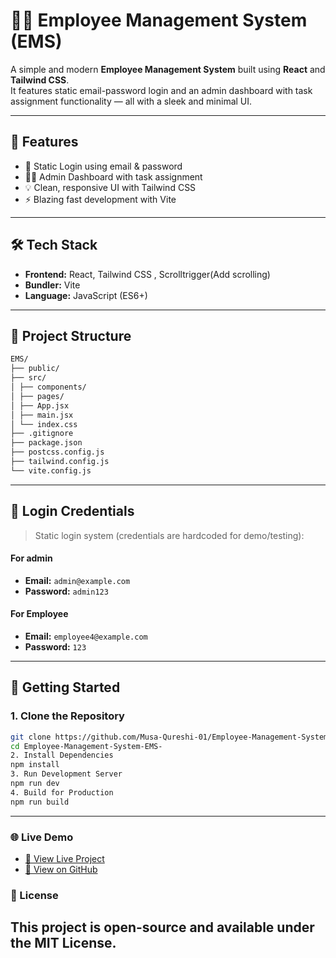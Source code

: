 # 🧑‍💼 Employee Management System (EMS)

A simple and modern **Employee Management System** built using **React** and **Tailwind CSS**.  
It features static email-password login and an admin dashboard with task assignment functionality — all with a sleek and minimal UI.

---

## 🚀 Features

- 🔐 Static Login using email & password  
- 🧑‍💻 Admin Dashboard with task assignment  
- 💡 Clean, responsive UI with Tailwind CSS  
- ⚡ Blazing fast development with Vite  

---

## 🛠️ Tech Stack

- **Frontend:** React, Tailwind CSS , Scrolltrigger(Add scrolling)
- **Bundler:** Vite  
- **Language:** JavaScript (ES6+)

---

## 📂 Project Structure
```bash
EMS/
├── public/
├── src/
│ ├── components/
│ ├── pages/
│ ├── App.jsx
│ ├── main.jsx
│ └── index.css
├── .gitignore
├── package.json
├── postcss.config.js
├── tailwind.config.js
└── vite.config.js
```

---
## 🧪 Login Credentials

> Static login system (credentials are hardcoded for demo/testing):
#### For admin 
- **Email:** `admin@example.com`  
- **Password:** `admin123`
#### For Employee
- **Email:** `employee4@example.com`  
- **Password:** `123`  

---

## 🧰 Getting Started

### 1. Clone the Repository

```bash
git clone https://github.com/Musa-Qureshi-01/Employee-Management-System-EMS-.git
cd Employee-Management-System-EMS-
2. Install Dependencies
npm install
3. Run Development Server
npm run dev
4. Build for Production
npm run build
```
---
### 🌐 Live Demo
- [🔗 View Live Project](https://your-live-site.vercel.app)
- [📁 View on GitHub](https://github.com/Musa-Qureshi-01/Employee-Management-System..git)

### 📄 License
This project is open-source and available under the MIT License.
---
